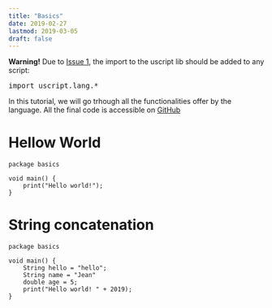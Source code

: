 ```yaml
---
title: "Basics"
date: 2019-02-27
lastmod: 2019-03-05
draft: false
---
```


<div class="warning">
  <strong>Warning!</strong> Due to <a href="https://github.com/lmouline/uscript/issues/1">Issue 1</a>, the import to the uscript lib should be added to any script: <pre>import uscript.lang.*</pre>
</div>

In this tutorial, we will go trhough all the functionalities offer by the language.
All the final code is accessible on [GitHub](https://github.com/lmouline/uscript/tree/master/sample/tutorial/basics)



# Hellow World

```
package basics

void main() {
    print("Hello world!");
}
```

# String concatenation

```
package basics

void main() {
    String hello = "hello";
    String name = "Jean"
    double age = 5;
    print("Hello world! " + 2019);
}
```